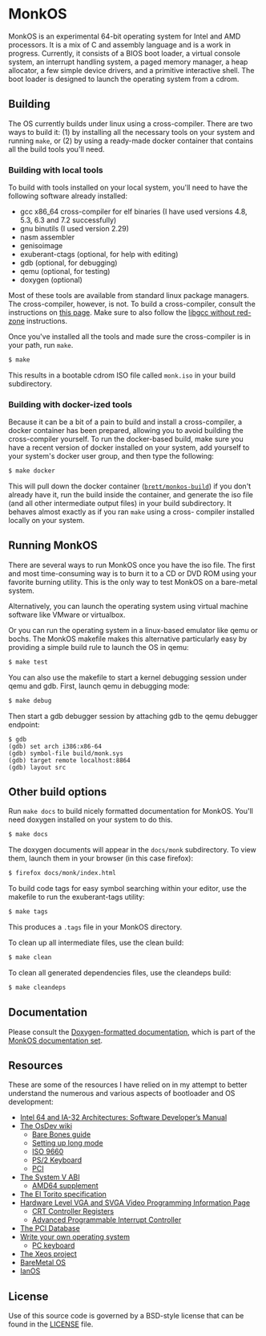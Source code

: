 MonkOS
======

MonkOS is an experimental 64-bit operating system for Intel and AMD
processors. It is a mix of C and assembly language and is a work in progress.
Currently, it consists of a BIOS boot loader, a virtual console system, an
interrupt handling system, a paged memory manager, a heap allocator, a few
simple device drivers, and a primitive interactive shell. The boot loader is
designed to launch the operating system from a cdrom.

## Building

The OS currently builds under linux using a cross-compiler.  There are two
ways to build it: (1) by installing all the necessary tools on your system and
running `make`, or (2) by using a ready-made docker container that contains
all the build tools you'll need.

### Building with local tools

To build with tools installed on your local system, you'll need to have
the following software already installed:

* gcc x86_64 cross-compiler for elf binaries (I have used versions 4.8, 5.3,
  6.3 and 7.2 successfully)
* gnu binutils (I used version 2.29)
* nasm assembler
* genisoimage
* exuberant-ctags (optional, for help with editing)
* gdb (optional, for debugging)
* qemu (optional, for testing)
* doxygen (optional)

Most of these tools are available from standard linux package managers. The
cross-compiler, however, is not. To build a cross-compiler, consult the
instructions on [this page](http://wiki.osdev.org/GCC_Cross-Compiler). Make
sure to also follow the [libgcc without
red-zone](http://wiki.osdev.org/Libgcc_without_red_zone) instructions.

Once you've installed all the tools and made sure the cross-compiler is in
your path, run `make`.

```bash
$ make
```

This results in a bootable cdrom ISO file called `monk.iso` in your build
subdirectory.

### Building with docker-ized tools

Because it can be a bit of a pain to build and install a cross-compiler, a
docker container has been prepared, allowing you to avoid building the cross-compiler
yourself.  To run the docker-based build, make sure you have a recent
version of docker installed on your system, add yourself to your system's
docker user group, and then type the following:

```bash
$ make docker
```

This will pull down the docker container
([`brett/monkos-build`](https://hub.docker.com/r/brett/monkos-build/))
if you don't already have it, run the build inside the container, and generate
the iso file (and all other intermediate output files) in your build
subdirectory.  It behaves almost exactly as if you ran `make` using a cross-
compiler installed locally on your system.

## Running MonkOS

There are several ways to run MonkOS once you have the iso file. The first and
most time-consuming way is to burn it to a CD or DVD ROM using your favorite
burning utility. This is the only way to test MonkOS on a bare-metal system.

Alternatively, you can launch the operating system using virtual machine
software like VMware or virtualbox.

Or you can run the operating system in a linux-based emulator like qemu or
bochs.  The MonkOS makefile makes this alternative particularly easy by
providing a simple build rule to launch the OS in qemu:

```bash
$ make test
```

You can also use the makefile to start a kernel debugging session under qemu
and gdb. First, launch qemu in debugging mode:

```bash
$ make debug
```

Then start a gdb debugger session by attaching gdb to the qemu debugger
endpoint:

```
$ gdb
(gdb) set arch i386:x86-64
(gdb) symbol-file build/monk.sys
(gdb) target remote localhost:8864
(gdb) layout src
```

## Other build options

Run `make docs` to build nicely formatted documentation for MonkOS. You'll
need doxygen installed on your system to do this.

```bash
$ make docs
```

The doxygen documents will appear in the `docs/monk` subdirectory. To view
them, launch them in your browser (in this case firefox):

```bash
$ firefox docs/monk/index.html
```

To build code tags for easy symbol searching within your editor, use the
makefile to run the exuberant-tags utility:

```bash
$ make tags
```

This produces a `.tags` file in your MonkOS directory.

To clean up all intermediate files, use the clean build:

```bash
$ make clean
```

To clean all generated dependencies files, use the cleandeps build:

```bash
$ make cleandeps
```

## Documentation

Please consult the
[Doxygen-formatted documentation](https://beevik.github.io/MonkOS/docs/monk/index.html),
which is part of the [MonkOS documentation set](https://beevik.github.io/MonkOS/).

## Resources

These are some of the resources I have relied on in my attempt to better
understand the numerous and various aspects of bootloader and OS development:

* [Intel 64 and IA-32 Architectures: Software Developer’s Manual](https://www-ssl.intel.com/content/www/us/en/processors/architectures-software-developer-manuals.html)
* [The OsDev wiki](http://wiki.osdev.org/Main_Page)
  * [Bare Bones guide](http://wiki.osdev.org/Bare_Bones)
  * [Setting up long mode](http://wiki.osdev.org/Setting_Up_Long_Mode)
  * [ISO 9660](http://wiki.osdev.org/ISO_9660)
  * [PS/2 Keyboard](http://wiki.osdev.org/PS2_Keyboard)
  * [PCI](http://wiki.osdev.org/PCI)
* [The System V ABI](http://www.sco.com/developers/gabi/latest/contents.html)
  * [AMD64 supplement](http://www.x86-64.org/documentation/abi.pdf)
* [The El Torito specification](http://download.intel.com/support/motherboards/desktop/sb/specscdrom.pdf)
* [Hardware Level VGA and SVGA Video Programming Information Page](http://www.osdever.net/FreeVGA/vga/vgareg.htm)
  * [CRT Controller Registers](http://www.osdever.net/FreeVGA/vga/crtcreg.htm)
  * [Advanced Programmable Interrupt Controller](http://www.osdever.net/tutorials/view/advanced-programming-interrupt-controller)
* [The PCI Database](http://pcidatabase.com/)
* [Write your own operating system](http://geezer.osdevbrasil.net/osd/index.htm)
  * [PC keyboard](http://geezer.osdevbrasil.net/osd/kbd/index.htm)
* [The Xeos project](https://github.com/macmade/XEOS)
* [BareMetal OS](https://github.com/ReturnInfinity/BareMetal)
* [IanOS](http://www.ijack.org.uk/)

## License

Use of this source code is governed by a BSD-style license that can be found
in the [LICENSE](https://github.com/beevik/MonkOS/blob/master/LICENSE) file.
